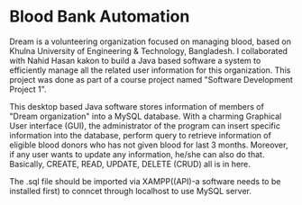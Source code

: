 # Blood Bank Automation

Dream is a volunteering organization focused on managing blood, based on Khulna University of Engineering & Technology, Bangladesh. I collaborated with Nahid Hasan kakon to build a Java based software a system to efficiently manage all the related user information for this organization. This project was done as part of a course project named "Software Development Project 1".

This desktop based Java software stores information of members of "Dream organization" into a MySQL database. With a charming Graphical User interface  (GUI), the administrator of the program can insert  specific information into the database, perform query to retrieve information of eligible blood donors who has not given blood for last 3 months. Moreover, if any user wants to update any information, he/she can also do that. Basically, CREATE, READ, UPDATE, DELETE (CRUD) all is in here.

The .sql file should be imported via XAMPP((API)-a software needs to be installed first) to conncet through localhost to use MySQL server.
